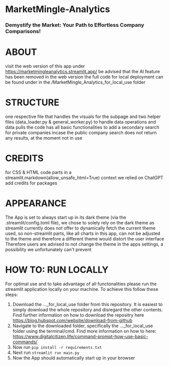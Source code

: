 # MarketMingle-Analytics

### Demystify the Market: Your Path to Effortless Company Comparisons!


# ABOUT
visit the web version of this app under https://marketmingleanalytics.streamlit.app/ 
be advised that the AI feature has been removed in the web version
the full code for local deployment can be found under in the /MarketMingle_Analytics_for_local_use folder

# STRUCTURE
one respective file that handles the visuals for the subpage and two helper files (data_loader.py & general_worker.py) to handle data operations and data pulls
the code has all basic functionalities to add a secondary search for private companies incase the public company search does not return any results, at the moment not in use

# CREDITS
for CSS & HTML code parts in a streamlit.markdown(allow_unsafe_html=True) context we relied on ChatGPT
add credits for packages

# APPEARANCE
The App is set to always start up in its dark theme (via the .streamlit/config.toml file), we chose to solely rely on the dark theme as streamlit currently does not offer to dynamically fetch the current theme used, so non-streamlit parts, like all charts in this app, can not be adjusted to the theme and therefore a different theme would distort the user interface 
Therefore users are advised to not change the theme in the apps settings, a possibility we unfortunately can't prevent

# HOW TO: RUN LOCALLY
For optimal use and to take advantage of all functonalities please run the streamlit application locally on your machine. To achieve this follow these steps:
1. Download the ..._for_local_use folder from this repository. It is easiest to simply download the whole repository and disregard the other contents. Find further information on how to download the repositry here https://blog.hubspot.com/website/download-from-github
2. Navigate to the downloaded folder, specifically the ..._for_local_use folder using the terminal/cmd. Find more information on how to here: https://www.digitalcitizen.life/command-prompt-how-use-basic-commands/
3. Now run `pip install -r requirements.txt`
4. Next run `streamlit run main.py`
5. Now the App should automatically start up in your browser